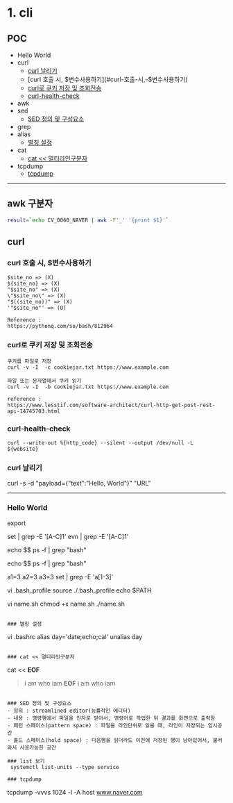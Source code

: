 
# 1. cli


## POC
- Hello World
- curl
    - [curl 날리기](#curl-날리기)
    - [curl 호출 시, $변수사용하기](#curl-호출-시,-$변수사용하기)
    - [curl로 쿠키 저장 및 조회전송](#curl로-쿠키-저장-및-조회전송)
    - [curl-health-check](#curl-health-check)
- awk
- sed
    - [SED 정의 및 구성요소](#SED-정의-및-구성요소)
- grep
- alias
    - [별칭 설정](#별칭-설정)
- cat
    - [cat << 멀티라인구분자](#cat-<<-멀티라인구분자)
- tcpdump
    - [tcpdump](#tcpdump)

---

## awk 구분자
```bash
result=`echo CV_0060_NAVER | awk -F'_' '{print $1}'`
```

## curl
### curl 호출 시, $변수사용하기
```
$site_no => (X)
${site_no} => (X)
"$site_no" => (X)
\"$site_no\" => (X)
"$((site_no))" => (X)
'"$site_no"' => (O)

Reference :
https://pythonq.com/so/bash/812964
```

### curl로 쿠키 저장 및 조회전송
```
쿠키를 파일로 저장
curl -v -I  -c cookiejar.txt https://www.example.com

파일 또는 문자열에서 쿠키 읽기
curl -v -I  -b cookiejar.txt https://www.example.com

reference :
https://www.lesstif.com/software-architect/curl-http-get-post-rest-api-14745703.html
```

### curl-health-check
```
curl --write-out %{http_code} --silent --output /dev/null -L ${website}
```

### curl 날리기
curl -s -d "payload={\"text\":\"Hello, World\"}" "URL"

---

### Hello World
export 

set | grep -E '[A-C]1'
evn | grep -E '[A-C]1'

echo $$
ps -f | grep "bash"

echo $$
ps -f | grep "bash"

a1=3
a2=3
a3=3
set | grep -E 'a[1-3]'

vi .bash_profile
source ./.bash_profile
echo $PATH

vi name.sh
chmod +x name.sh
./name.sh
```

### 별칭 설정
```
vi .bashrc
alias day='date;echo;cal'
unalias day
```

### cat << 멀티라인구분자
```
cat << __EOF__
> i
> am
> who
> iam
> __EOF__
i
am
who
iam
```

### SED 정의 및 구성요소
- 정의 : streamlined editor(능률적인 에디터)   
- 내용 : 명령행에서 파일을 인자로 받아서, 명령어로 작업한 뒤 결과를 화면으로 출력함
- 패턴 스페이스(pattern space) : 파일을 라인단위로 읽을 때, 라인이 저장되는 임시공간
- 홀드 스페이스(hold space) : 다음행을 읽더라도 이전에 저장된 행이 남아있어서, 불러와서 사용가능한 공간

### list 보기
 systemctl list-units --type service

### tcpdump
```
tcpdump -vvvs 1024 -l -A host www.naver.com
```
